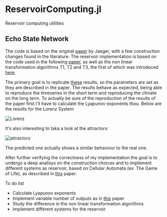 # ReservoirComputing.jl
Reservoir computing utilities

## Echo State Network

The code is based on the original [paper](http://www.scholarpedia.org/article/Echo_state_network) by Jaeger, with a few construction changes found in the literature. The reservoir implementation is based on the code used in the following [paper](https://arxiv.org/pdf/1906.08829.pdf), as well as the non linear transformation algorithms T1, T2 and T3, the first of which was introduced [here](https://www.researchgate.net/publication/322457145_Model-Free_Prediction_of_Large_Spatiotemporally_Chaotic_Systems_from_Data_A_Reservoir_Computing_Approach).

The primary goal is to replicate [these](https://arxiv.org/pdf/1710.07313.pdf) results, so the parameters are set as they are described in the paper. The results behave as expected, being able to reproduce the timeseries in the short term and reproducing the climate on the long term. To actually be sure of the reproduction of the results of the paper first I'll have to calculate the Lyapunov exponents thou. Below are the results for the Lorenz System

![Lorenz](https://github.com/MartinuzziFrancesco/EchoStateNetwork/blob/master/comp.png)

It's also interesting to taka a look at the attractors:

![attractors](https://github.com/MartinuzziFrancesco/EchoStateNetwork/blob/master/attractor_com.png)

The predicted one actually shows a similar behaviour to the real one.

After further verifying the correctness of my implementation the goal is to undergo a deep analisys on the construction choices and to implement different systems as reservoir, based on Cellular Automata (ex: The Game of Life), as described in [this](https://arxiv.org/pdf/1410.0162.pdf) paper. 

To do list
* Calculate Lyapunov exponents 
* Implement variable number of outputs as in [this](https://aip.scitation.org/doi/10.1063/1.4979665) paper
* Study the difference in the non linear transformation algorithms
* Implement different systems for the reservoir
